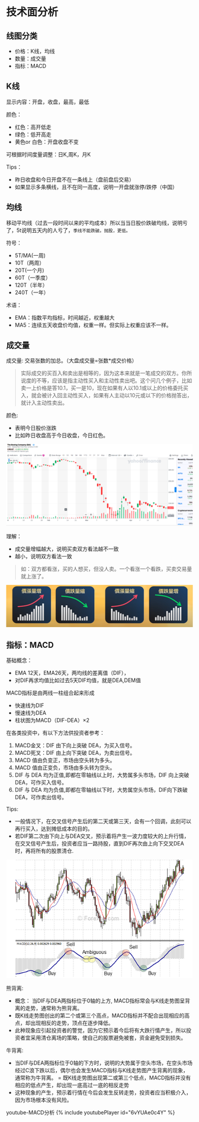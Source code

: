# 技术面分析

## 线图分类

- 价格：K线，均线
- 数量：成交量
- 指标：MACD


## K线

显示内容：开盘，收盘，最高，最低

颜色：

- 红色：高开低走
- 绿色：低开高走
- 黄色or 白色：开盘收盘不变

可根据时间度量调整：日K,周K，月K

Tips：

- 昨日收盘和今日开盘不在一条线上（盘前盘后交易）
- 如果显示多条横线，且不在同一高度，说明一开盘就涨停/跌停（中国）

## 均线

移动平均线（过去一段时间以来的平均成本）所以当当日股价跌破均线，说明亏了，5t说明五天内的人亏了，`季线不能跌破。抛股，更低。`

符号：
- 5T/MA(一周)
- 10T（两周）
- 20T(一个月)
- 60T（一季度）
- 120T（半年）
- 240T（一年）

术语：
- EMA：指数平均指标，时间越近，权重越大
- MA5：连续五天收盘价均值，权重一样。但实际上权重应该不一样。


## 成交量

成交量: 交易张数的加总。（大盘成交量=张数*成交价格）

> 实际成交的买百入和卖出是相等的，因为这本来就是一笔成交的双方。你所说度的不等，应该是指主动性买入和主动性卖出吧。这个问几个例子，比如卖一上价格是答10.1，买一是10，现在如果有人以10.1或以上的价格委托买入，就会被计入回主动性买入，如果有人主动以10元或以下的价格抛答出，就计入主动性卖出。

颜色:

- 表明今日股价涨跌
- 比如昨日收盘高于今日收盘，今日红色。

![example](./tech-graph/quan.png)


理解：

- 成交量增幅越大，说明买卖双方看法越不一致
- 越小，说明双方看法一致

> 如：双方都看涨，买的人想买，但没人卖。一个看涨一个看跌，买卖交易量就上涨了。

![example](./tech-graph/g4.png)



## 指标：MACD

基础概念：
- EMA 12天，EMA26天，两均线的差离值（DIF），
- 对DIF再求均值比如过去5天DIF均值，就是DEA,DEM值

MACD指标是由两线一柱组合起来形成
- 快速线为DIF
- 慢速线为DEA
- 柱状图为MACD（DIF-DEA）×2

在各类投资中，有以下方法供投资者参考：

  1. MACD金叉：DIF 由下向上突破 DEA，为买入信号。
  2. MACD死叉：DIF 由上向下突破 DEA，为卖出信号。
  3. MACD 值由负变正，市场由空头转为多头。
  4. MACD 值由正变负，市场由多头转为空头。
  5. DIF 与 DEA 均为正值,即都在零轴线以上时，大势属多头市场，DIF 向上突破 DEA，可作买入信号。
  6. DIF 与 DEA 均为负值,即都在零轴线以下时，大势属空头市场，DIF向下跌破 DEA，可作卖出信号。

Tips:

- 一般情况下，在交叉信号产生后的第二天或第三天，会有一个回调，此刻可以再行买入，达到摊低成本的目的。
- 若DIF第二次由下向上与DEA交叉，预示着将产生一波力度较大的上升行情，在交叉信号产生后，投资者应当一路持股，直到DIF再次由上向下交叉DEA时，再将所有的股票清仓.


![](./tech-graph/macd2.png)

熊背离:

- 概念： 当DIF与DEA两指标位于0轴的上方, MACD指标常会与K线走势图呈背离的走势，通常称为熊背离。
- 既K线走势图创出的第二个或第三个高点，MACD指标并不配合出现相应的高点，却出现相反的走势，顶点在逐步降低。
- 此种现象应引起投资者的警觉，因为它预示着今后将有大跌行情产生，所以投资者宜采用清仓离场的策略，使自己的股票避免被套，资金避免受到损失。


牛背离:

- 当DIF与DEA两指标位于0轴的下方时，说明的大势属于空头市场，在空头市场经过C浪下跌以后，偶尔也会发生MACD指标与K线走势图产生背离的现象，通常称为牛背离。
= 既K线走势图出现第二或第三个低点，MACD指标并没有相应的低点产生，却出现一底高过一底的相反走势
- 这种现象的产生，预示着行情在今后会发生反转走势，投资者应当积极介入，因为市场根本没有风险。

youtube-MACD分析
{% include youtubePlayer id="6vYUAe0c4Y" %}

